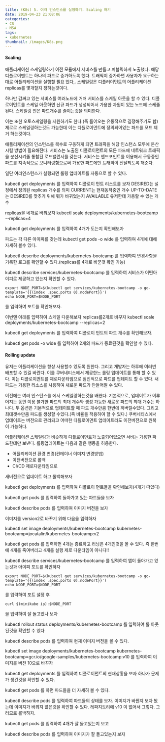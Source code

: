 ```yaml
---
title: (K8s) 5. 여러 인스턴스를 실행하기. Scaling 하기
date: 2019-04-23 21:08:06
categories:
- CS
- MSA
tags:
- kubernetes
thumbnail: /images/K8s.png
---
```



#### Scaling
애플리케이션 스케일링하기
이전 모듈에서 서비스를 만들고 퍼블릭하게 노출했다. 해당 디플로이멘트는 하나의 파드로 증가하도록 했다. 트래픽이 증가하면 사용자가 요구하는대로 어플리케이션을 실행할 필요 있다,.
스케일링은 디플러이먼트의 어플리케이션 replicas를 몇개할지 정하는것이다.

하나만 감싸고 있는 서비스를 여러노드에 거쳐 서비스를 스케일 아웃을 할 수 있다.
디플로이먼트를 스케일 아웃하면 신규 파드가 생성되어서 가용한 자원이 있는 노드에 스케줄된다. 스케일링 인은 파드개수를 줄이는것을 의미한다.

이는 또한 오토스케일링을 지원하기도 한다.(즉 들어오는 유동적으로 결정해주기도 함)
제로로 스케일링하는것도 가능한데 이는 디플로이먼트에 정의되어있는 파드를 모드 제거 하는것이다.

애플리케이션의 인스턴스를 복수로 구동하게 되면 트래픽을 해당 인스턴스 모두에 분산시킬 방법이 필요해진다. 서비스는 노출된 디플로이먼트의 모든 파드에 네트워크 트래픽을 분산시켜줄 통합된 로드밸런서를 갖는다. 서비스는 엔드포인트를 이용해서 구동중인 파드를 지속적으로 모니터링함으로써 가용한 파드에만 트래픽이 전달되도록 해준다.

일단 여러인스턴스가 실행되면 롤링 업데이트를 자동으로 할 수 있다.

kubectl get deployments
를 입력하여 디플로이 먼트 리스트를 보자
DESIRED는 설정에서 정의된 replicas 개수를 의미
CURRENT는 현재동작중인 개수
UP-TO-DATE 는 DESIRED를 맞추기 위해 뭐가 바뀌었는지
AVAILABLE 유저한테 가용할 수 있는 개수

replicas을 네개로 바꿔보자
kubectl scale deployments/kubernetes-bootcamp --replicas=4

kubectl get deployments
를 입력하여 4개가 도는지 확인해보자

파드는 각 다른 아이피를 갖는데
kubectl get pods -o wide
를 입력하여 4개에 대해 자세히 볼수 있다.

kubectl describe deployments/kubernetes-bootcamp
를 입력하여 변경사항을 기록한 로그를 확인할 수 있다.(replicas를 4개로 바꾼것 확인 가능)


kubectl describe services/kubernetes-bootcamp
를 입력하여 서비스가 어떤아이피로 제공하고 있는지 확인할 수 있다.

```
export NODE_PORT=$(kubectl get services/kubernetes-bootcamp -o go-template='{{(index .spec.ports 0).nodePort}}')
echo NODE_PORT=$NODE_PORT
```
를 입력하여 포트를 확인해보자.

이번엔 아래를 입력하여 스케일 다운해보자 replicas를2개로 바꾸자
kubectl scale deployments/kubernetes-bootcamp --replicas=2

kubectl get deployments
를 입력하여 디폴로이 먼트의 파드 개수를 확인해보자.

kubectl get pods -o wide
를 입력하여 2개의 파드가 종료된것을 확인할 수 있다.


#### Rolling update
유저는 어플리케이션을 항상 사용할수 있도록 원한다. 그리고 개발자는 하루에 여러번 배포할 수 있길 바란다. 이를 쿠버네티스에서 제공한느 롤링 업데이트를 통해 할 수 있다. 이는 디플로이먼트를 제로다운타임으로 점진적으로 파드를 업데이트 할 수 있다. 새파드는 가용한 리소스를 사용하여 새로운 파드가 만들어질 수 있다.

이전에는 여러 인스턴스를 에서 스케일링하는것을 배웠다. 기본적으로, 업데이트가 이루어지는 동안 이용 불가한 파드의 최대 개수와 생성 가능한 새로운 파드의 최대 개수는 하나다. 두 옵션은 기본적으로 업데이트할 때 파드 개수만큼 한번에 꺼버릴수있다. 그리고 최대갯수만큼 파드를 생성할 수있다.(즉 비율을 적용하여 할 수 있다.) 쿠버네티스에서 업데이트는 버전으로 관리되고 어떠한 디플로이먼트 업데이트라도 이전버전으로 원복이 가능하다.


어플리케이션 스케일링과 비슷하게 디플로이먼트가 노출되어있으면 서비는 가용한 파드한테만 보낸다.
롤링업데이트는 다음과 같은 행동을 허용한다.
- 어플리케이션 환경 변경(컨테이너 이미지 변경방법)
- 이전버전으로 롤백
- CI/CD 제로다운타임으로


새버전으로 업데이트 하고 롤백해보자

 kubectl get deployments
 를 입력하여 디폴로이 먼트들을 확인해보자(4개가 떠있다)

 kubectl get pods
 를 입력하여 돌아가고 있는 파드들을 보자

kubectl describe pods
를 입력하여  이미지 버전을 보자

이미지를 version2로 바꾸기 위해 다음을 입력하자

kubectl set image deployments/kubernetes-bootcamp kubernetes-bootcamp=jocatalin/kubernetes-bootcamp:v2

kubectl get pods
를 입력하면 4개는 종료하고 러닝은 4개인것을 볼 수 있다.
즉 한번에 4개를 죽여버리고 4개를 실행
제로 다운타임이 아니다!!

kubectl describe services/kubernetes-bootcamp
를 입력하여 앱이 돌아가고 있는것과 아이피 포트를 확인하자

```
export NODE_PORT=$(kubectl get services/kubernetes-bootcamp -o go-template='{{(index .spec.ports 0).nodePort}}')
echo NODE_PORT=$NODE_PORT
```
를 입력하여 포트 설정 후

```
curl $(minikube ip):$NODE_PORT
```
을 입력하여 잘 돌고있나 보자

kubectl rollout status deployments/kubernetes-bootcamp
를 입력하여 롤 아웃된것을 확인할 수 있다

kubectl describe pods
를 입력하여 현재 이미지 버전을 볼 수 있다.

kubectl set image deployments/kubernetes-bootcamp kubernetes-bootcamp=gcr.io/google-samples/kubernetes-bootcamp:v10
를 입력하여 이미지를 버전 10으로 바꾸자

kubectl get deployments
를 입력하여 디플로이먼트의 현재상황을 보자
하나가 문제가 생긴것을 확인할 수 있다.

kubectl get pods
를 하면 파드들을 더 자세히 볼 수 있다.

kubectl describe pods
를 입력하여 파드들의 상태를 보자. 이미지가 바뀐지 보자
봤는데 이미지가 바뀌지 않은것을 확인할 수 있다.
레파지토리에 v10 이 없어서 그렇다. 그러므로 롤백하자.

kubectl get pods
를 입력하여 4개가 잘 돌고있는지 보고

kubectl describe pods
를 입력하여 이미지가 잘 돌고있는지 보자
